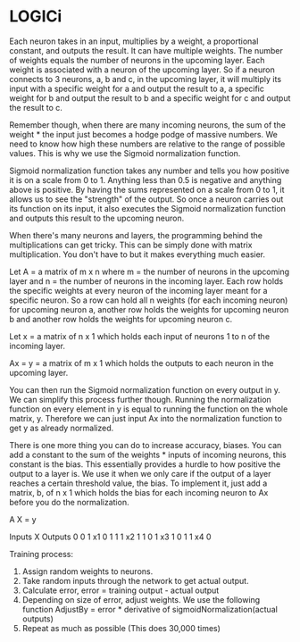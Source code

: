 # LOGICi


Each neuron takes in an input, multiplies by a weight, a proportional constant, and outputs the result. It can have multiple weights. The number of weights equals the number of neurons in the upcoming layer. Each weight is associated with a neuron of the upcoming layer. So if a neuron connects to 3 neurons, a, b and c, in the upcoming layer, it will multiply its input with a specific weight for a and output the result to a, a specific weight for b and output the result to b and a specific weight for c and output the result to c.

Remember though, when there are many incoming neurons, the sum of the weight * the input just becomes a hodge podge of massive numbers. We need to know how high these numbers are relative to the range of possible values. This is why we use the Sigmoid normalization function.

Sigmoid normalization function takes any number and tells you how positive it is on a scale from 0 to 1. Anything less than 0.5 is negative and anything
above is positive. By having the sums represented on a scale from 0 to 1, it allows us to see the "strength" of the output. So once a neuron carries out its function on its input, it also executes the Sigmoid normalization function and outputs this result to the upcoming neuron.

When there's many neurons and layers, the programming behind the multiplications can get tricky. This can be simply done with matrix multiplication. You don't have to but it makes everything much easier.

Let A = a matrix of m x n where m = the number of neurons in the upcoming layer and n = the number of neurons in the incoming layer. Each row holds the specific weights at every neuron of the incoming layer meant for a specific neuron. So a row can hold all n weights (for each incoming neuron) for upcoming neuron a, another row holds the weights for upcoming neuron b and another row holds the weights for upcoming neuron c.

Let x = a matrix of n x 1 which holds each input of neurons 1 to n of the incoming layer.

Ax = y = a matrix of m x 1 which holds the outputs to each neuron in the upcoming layer.

You can then run the Sigmoid normalization function on every output in y. We can simplify this process further though. Running the normalization function on every element in y is equal to running the function on the whole matrix, y. Therefore we can just input Ax into the normalization function to get y as already normalized.

There is one more thing you can do to increase accuracy, biases. You can add a constant to the sum of the weights * inputs of incoming neurons, this constant is the bias. This essentially provides a hurdle to how positive the output to a layer is. We use it when we only care if the output of a layer reaches a certain threshold value, the bias. To implement it, just add a matrix, b, of n x 1 which holds the bias for each incoming neuron to Ax before you do the normalization. 



  A          X    =    y

Inputs       X       Outputs
0 0 1        x1         0
1 1 1        x2         1
1 0 1        x3         1
0 1 1        x4         0


Training process:
1. Assign random weights to neurons.
2. Take random inputs through the network to get actual output.
2. Calculate error, error = training output - actual output
3. Depending on size of error, adjust weights. We use the following function
      AdjustBy = error * derivative of sigmoidNormalization(actual outputs)
4. Repeat as much as possible (This does 30,000 times)
